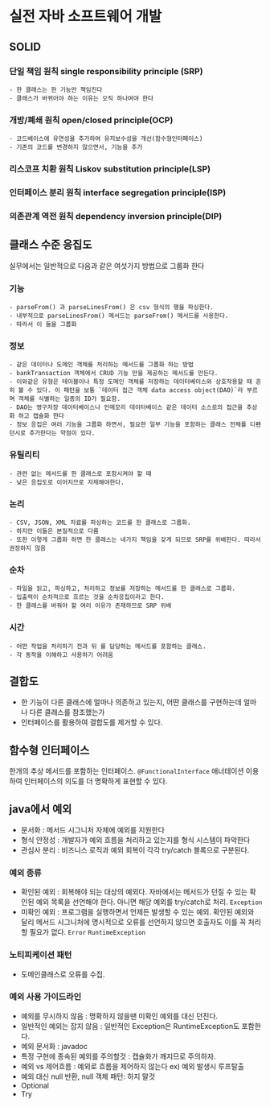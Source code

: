 # 실전 자바 소프트웨어 개발

## SOLID
### 단일 책임 원칙 single responsibility principle (SRP)
	- 한 클래스는 한 기능만 책임진다
	- 클래스가 바뀌어야 하는 이유는 오직 하나여야 한다
### 개방/폐쇄 원칙 open/closed principle(OCP)
	- 코드베이스에 유연성을 추가하여 유지보수성을 개선(함수형인터페이스)
	- 기존의 코드를 변경하지 않으면서, 기능을 추가
### 리스코프 치환 원칙 Liskov substitution principle(LSP)
### 인터페이스 분리 원칙 interface segregation principle(ISP)
### 의존관계 역전 원칙 dependency inversion principle(DIP)

## 클래스 수준 응집도

실무에서는 일반적으로 다음과 같은 여섯가지 방법으로 그룹화 한다
### 기능
	- parseFrom() 과 parseLinesFrom() 은 csv 형식의 행을 파싱한다. 
	- 내부적으로 parseLinesFrom() 메서드는 parseFrom() 메서드를 사용한다.
	- 따라서 이 둘을 그룹화
### 정보
	- 같은 데이터나 도메인 객체를 처리하는 메서드를 그룹화 하는 방법
	- bankTransaction 객체에서 CRUD 기능 만을 제공하는 메서드를 만든다.
	- 이와같은 유형은 테이블이나 특정 도메인 객체를 저장하는 데이터베이스와 상호작용할 때 흔히 볼 수 있다. 이 패턴을 보통 `데이터 접근 객체 data access object(DAO)`라 부르며 객체를 식별하는 일종의 ID가 필요함.
	- DAO는 영구저장 데이터베이스나 인메모리 데이터베이스 같은 데이터 소스로의 접근을 추상화 하고 캡슐화 한다
	- 정보 응집은 여러 기능을 그룹화 하면서, 필요한 일부 기능을 포함하는 클래스 전체를 디펜던시로 추가한다는 약점이 있다.
### 유틸리티
	- 관련 없는 메서드를 한 클래스로 포함시켜야 할 때
	- 낮은 응집도로 이어지므로 자제해야한다.
### 논리
	- CSV, JSON, XML 자료를 파싱하는 코드를 한 클래스로 그룹화.
	- 하지만 이들은 본질적으로 다름
	- 또한 이렇게 그룹화 하면 한 클래스는 네가지 책임을 갖게 되므로 SRP를 위배한다. 따라서 권장하지 않음
### 순차
	- 파일을 읽고, 파싱하고, 처리하고 정보를 저장하는 메서드를 한 클래스로 그룹화.
	- 입출력이 순차적으로 흐르는 것을 순차응집이라고 한다.
	- 한 클래스를 바꿔야 할 여러 이유가 존재하므로 SRP 위배
### 시간
	- 어떤 작업을 처리하기 전과 뒤 를 담당하는 메서드를 포함하는 클래스.
	- 각 동작을 이해하고 사용하기 어려움

## 결합도
- 한 기능이 다른 클래스에 얼마나 의존하고 있는지, 어떤 클래스를 구현하는데 얼마나 다른 클래스를 참조했는가
- 인터페이스를 활용하여 결합도를 제거할 수 있다.

## 함수형 인터페이스

한개의 추상 메서드를 포함하는 인터페이스. `@FunctionalInterface` 애너테이션 이용 하여 인터페이스의 의도를 더 명확하게 표현할 수 있다.

## java에서 예외
- 문서화 : 메서드 시그니처 자체에 예외를 지원한다
- 형식 안정성 : 개발자가 예외 흐름을 처리하고 있는지를 형식 시스템이 파악한다
- 관심사 분리 : 비즈니스 로직과 예외 회복이 각각 try/catch 블록으로 구분된다.

### 예외 종류
- 확인된 예외 : 회복해야 되는 대상의 예외다. 자바에서는 메서드가 던질 수 있는 확인된 예외 목록을 선언해야 한다. 아니면 해당 예외를  try/catch로 처리. `Exception`
- 미확인 예외 : 프로그램을 실행하면서 언제든 발생할 수 있는 예외. 확인된 예외와 달리 메서드 시그니처에 명시적으로 오류를 선언하지 않으면 호출자도 이를 꼭 처리할 필요가 없다. `Error` `RuntimeException`

### 노티피케이션 패턴
- 도메인클래스로 오류를 수집.

### 예외 사용 가이드라인
- 예외를 무시하지 않음 : 명확하지 않을땐 미확인 예외를 대신 던진다.
- 일반적인 예외는 잡지 않음 : 일반적인 Exception은 RuntimeException도 포함한다.
- 예외 문서화 : javadoc
- 특정 구현에 종속된 예외를 주의할것 : 캡슐화가 깨지므로 주의하자.
- 예외 vs 제어흐름 : 예외로 흐름을 제어하지 않는다 ex) 예외 발생시 루프탈출
- 예외 대신 null 반환, null 객체 패턴: 하지 말것
- Optional<T>
- Try<T>



<!--stackedit_data:
eyJoaXN0b3J5IjpbNjA4NzE0ODIsLTIxMTgwMDExMTMsNDAxNT
IyMjE3LC05MTM1NjY0ODMsNjEyMjcyMTg1LC0zMzIyOTgzMCwy
MTE3NzQ1MTMwLDE0MTQ4NTg2MDYsLTU3MTQ3OTQxM119
-->